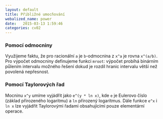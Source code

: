 ```yaml
---
layout: default
title: Přibližné umocňování
webalized_name: power
date:   2015-03-13 1:59:46
categories: cv02
---
```


<h3>Pomocí odmocniny</h3>

Využijeme faktu, že pro racionální `a` je `b`-odmocnina z `x^a` je rovna `x^(a/b)`. Pro výpočet odmocniny definujeme funkci `mroot`: výpočet probíhá binárním půlením intervalu možného řešení dokud je rozdíl hranic intervalu větší než povolená nepřesnost.

<script src="http://gist-it.appspot.com/github/OndrejSlamecka/iv122/blob/gh-pages/assets/counting/power.py?slice=6:42"></script>


<h3>Pomocí Taylorových řad</h3>

Mocninu `x^y` umíme vyjádřit jako `e^(y * ln x)`, kde `e` je Eulerovo číslo (základ přirozeného logaritmu) a `ln` přirozený logaritmus. Dále funkce `e^x` i `ln x` lze vyjádřit Taylorovými řadami obsahujícími pouze elementární operace.

<script src="http://gist-it.appspot.com/github/OndrejSlamecka/iv122/blob/gh-pages/assets/counting/power.py?slice=46:86"></script>

